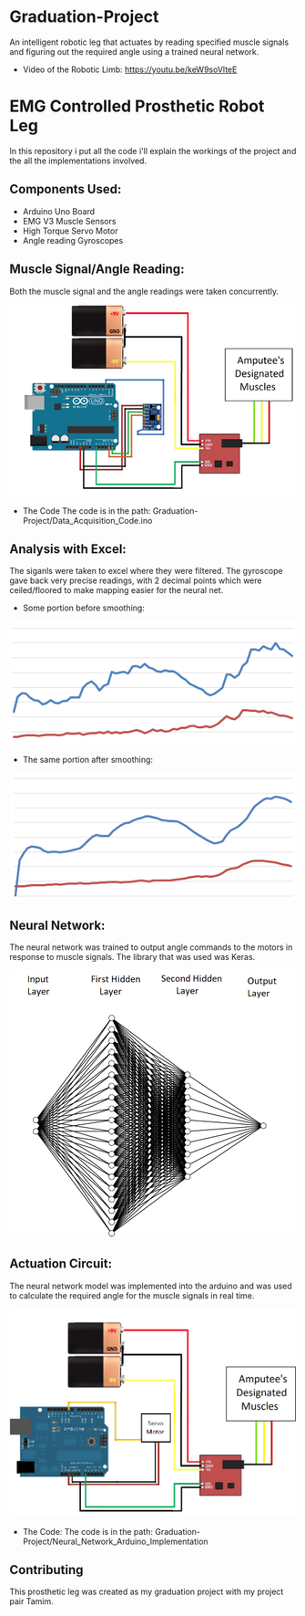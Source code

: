 # Graduation-Project
An intelligent robotic leg that actuates by reading specified muscle signals and figuring out the required angle using a trained neural network.
- Video of the Robotic Limb:
https://youtu.be/keW9soVlteE

# EMG Controlled Prosthetic Robot Leg

In this repository i put all the code i'll explain the workings of the project and the all the implementations involved.


## Components Used:
- Arduino Uno Board
- EMG V3 Muscle Sensors
- High Torque Servo Motor
- Angle reading Gyroscopes

## Muscle Signal/Angle  Reading:

Both the muscle signal and the angle readings were taken concurrently.

![alt text](https://raw.githubusercontent.com/Attaras/Graduation-Project/master/Reading%20Circuit.png)

- The Code
   The code is in the path: Graduation-Project/Data_Acquisition_Code.ino

## Analysis with Excel:
The siganls were taken to excel where they were filtered.
The gyroscope gave back very precise readings, with 2 decimal points which were ceiled/floored to make mapping easier for the neural net.

- Some portion before smoothing:

![alt text](https://raw.githubusercontent.com/Attaras/Graduation-Project/master/beforefiltering.png)

- The same portion after smoothing:

![alt text](https://raw.githubusercontent.com/Attaras/Graduation-Project/master/afterfiltering.png)

## Neural Network:
The neural network was trained to output angle commands to the motors in response to muscle signals.
The library that was used was Keras.

![alt text](https://raw.githubusercontent.com/Attaras/Graduation-Project/master/nn.png)

## Actuation Circuit:
The neural network model was implemented into the arduino and was used to calculate the required angle for the muscle signals in real time.

![alt text](https://raw.githubusercontent.com/Attaras/Graduation-Project/master/Actuation.png)

- The Code:
   The code is in the path: Graduation-Project/Neural_Network_Arduino_Implementation   

## Contributing
This prosthetic leg was created as my graduation project with my project pair Tamim.

